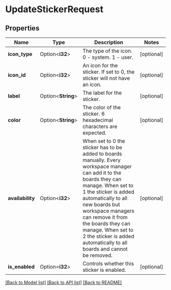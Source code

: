 # UpdateStickerRequest

## Properties

Name | Type | Description | Notes
------------ | ------------- | ------------- | -------------
**icon_type** | Option<**i32**> | The type of the icon. 0 - system. 1 - user. | [optional]
**icon_id** | Option<**i32**> | An icon for the sticker. If set to 0, the sticker will not have an icon. | [optional]
**label** | Option<**String**> | The label for the sticker. | [optional]
**color** | Option<**String**> | The color of the sticker. 6 hexadecimal characters are expected. | [optional]
**availability** | Option<**i32**> | When set to 0 the sticker has to be added to boards manually. Every workspace manager can add it to the boards they can manage. When set to 1 the sticker is added automatically to all new boards but workspace managers can remove it from the boards they can manage. When set to 2 the sticker is added automatically to all boards and cannot be removed. | [optional]
**is_enabled** | Option<**i32**> | Controls whether this sticker is enabled. | [optional]

[[Back to Model list]](../README.md#documentation-for-models) [[Back to API list]](../README.md#documentation-for-api-endpoints) [[Back to README]](../README.md)


